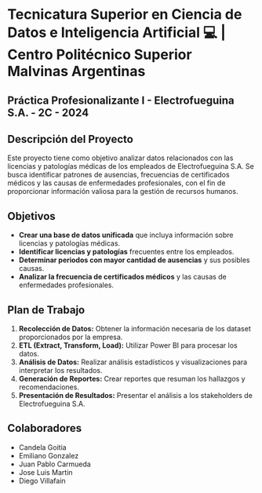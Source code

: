 # Tecnicatura Superior en Ciencia de Datos e Inteligencia Artificial 💻 | Centro Politécnico Superior Malvinas Argentinas

## Práctica Profesionalizante I - Electrofueguina S.A. - 2C - 2024

## Descripción del Proyecto
Este proyecto tiene como objetivo analizar datos relacionados con las licencias y patologías médicas de los empleados de Electrofueguina S.A. Se busca identificar patrones de ausencias, frecuencias de certificados médicos y las causas de enfermedades profesionales, con el fin de proporcionar información valiosa para la gestión de recursos humanos.

## Objetivos
- **Crear una base de datos unificada** que incluya información sobre licencias y patologías médicas.
- **Identificar licencias y patologías** frecuentes entre los empleados.
- **Determinar periodos con mayor cantidad de ausencias** y sus posibles causas.
- **Analizar la frecuencia de certificados médicos** y las causas de enfermedades profesionales.

## Plan de Trabajo
1. **Recolección de Datos:** Obtener la información necesaria de los dataset proporcionados por la empresa.
2. **ETL (Extract, Transform, Load):** Utilizar Power BI para procesar los datos.
3. **Análisis de Datos:** Realizar análisis estadísticos y visualizaciones para interpretar los resultados.
4. **Generación de Reportes:** Crear reportes que resuman los hallazgos y recomendaciones.
5. **Presentación de Resultados:** Presentar el análisis a los stakeholders de Electrofueguina S.A.

## Colaboradores
- Candela Goitia
- Emiliano Gonzalez 
- Juan Pablo Carmueda
- Jose Luis Martin
- Diego Villafain
